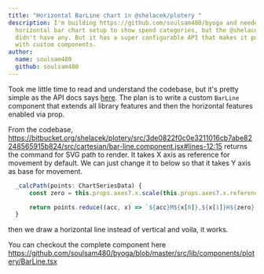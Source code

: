 ```yaml
---
title: "Horizontal BarLine chart in @shelacek/plotery "
description: I'm building https://github.com/soulsam480/byoga and needed a
  horizontal bar chart setup to show spend categories, but the @shelacek/plotery
  didn't have any. But it has a super configurable API that makes it possible
  with custom components.
author:
  name: soulsam480
  github: soulsam480
---
```

Took me little time to read and understand the codebase, but it's pretty simple as the API docs says [here](https://shelacek.bitbucket.io/plotery/#/extensions-and-plugins). The plan is to write a custom `BarLine` component that extends all library features and then the horizontal features enabled via prop.

From the codebase, https://bitbucket.org/shelacek/plotery/src/3de0822f0c0e3211016cb7abe82248565915b824/src/cartesian/bar-line.component.jsx#lines-12:15 returns the command for SVG path to render. It takes X axis as reference for movement by default. We can just change it to below so that it takes Y axis as base for movement.
```ts
  _calcPath(points: ChartSeriesData) {
      const zero = this.props.axes?.x.scale(this.props.axes?.x.reference ?? 0)

      return points.reduce((acc, x) => `${acc}M${x[0]},${x[1]}H${zero}`, '')
  }
```
then we draw a horizontal line instead of vertical and voila, it works.

You can checkout the complete component here https://github.com/soulsam480/byoga/blob/master/src/lib/components/plotery/BarLine.tsx
